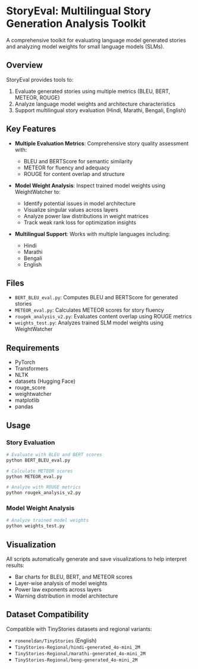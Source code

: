 # StoryEval: Multilingual Story Generation Analysis Toolkit

A comprehensive toolkit for evaluating language model generated stories and analyzing model weights for small language models (SLMs).

## Overview

StoryEval provides tools to:
1. Evaluate generated stories using multiple metrics (BLEU, BERT, METEOR, ROUGE)
2. Analyze language model weights and architecture characteristics
3. Support multilingual story evaluation (Hindi, Marathi, Bengali, English)

## Key Features

- **Multiple Evaluation Metrics**: Comprehensive story quality assessment with:
  - BLEU and BERTScore for semantic similarity
  - METEOR for fluency and adequacy
  - ROUGE for content overlap and structure
  
- **Model Weight Analysis**: Inspect trained model weights using WeightWatcher to:
  - Identify potential issues in model architecture
  - Visualize singular values across layers
  - Analyze power law distributions in weight matrices
  - Track weak rank loss for optimization insights

- **Multilingual Support**: Works with multiple languages including:
  - Hindi
  - Marathi
  - Bengali
  - English

## Files

- `BERT_BLEU_eval.py`: Computes BLEU and BERTScore for generated stories
- `METEOR_eval.py`: Calculates METEOR scores for story fluency
- `rougek_analysis_v2.py`: Evaluates content overlap using ROUGE metrics
- `weights_test.py`: Analyzes trained SLM model weights using WeightWatcher

## Requirements

- PyTorch
- Transformers
- NLTK
- datasets (Hugging Face)
- rouge_score
- weightwatcher
- matplotlib
- pandas

## Usage

### Story Evaluation

```python
# Evaluate with BLEU and BERT scores
python BERT_BLEU_eval.py

# Calculate METEOR scores
python METEOR_eval.py

# Analyze with ROUGE metrics
python rougek_analysis_v2.py
```

### Model Weight Analysis

```python
# Analyze trained model weights
python weights_test.py
```

## Visualization

All scripts automatically generate and save visualizations to help interpret results:
- Bar charts for BLEU, BERT, and METEOR scores
- Layer-wise analysis of model weights
- Power law exponents across layers
- Warning distribution in model architecture

## Dataset Compatibility

Compatible with TinyStories datasets and regional variants:
- `roneneldan/TinyStories` (English)
- `TinyStories-Regional/hindi-generated_4o-mini_2M`
- `TinyStories-Regional/marathi-generated_4o-mini_2M`
- `TinyStories-Regional/beng-generated_4o-mini_2M`
